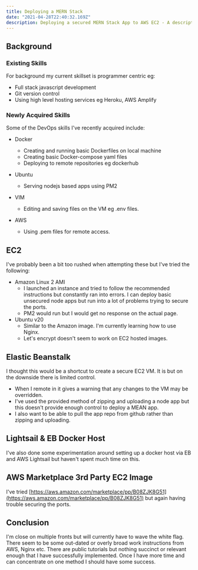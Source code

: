```yaml
---
title: Deploying a MERN Stack
date: "2021-04-28T22:40:32.169Z"
description: Deploying a secured MERN Stack App to AWS EC2 - A description of attempted solutions and problems faced.
---
```


## Background
### Existing Skills
For background my current skillset is programmer centric eg:
  - Full stack javascript development 
  - Git version control
  - Using high level hosting services eg Heroku, AWS Amplify

### Newly Acquired Skills
Some of the DevOps skills I've recently acquired include:
- Docker
  - Creating and running basic Dockerfiles on local machine
  - Creating basic Docker-compose yaml files
  - Deploying to remote repositories eg dockerhub

- Ubuntu
  - Serving nodejs based apps using PM2

- VIM
  - Editing and saving files on the VM eg .env files.

- AWS
  - Using .pem files for remote access.
  

## EC2
I've probably been a bit too rushed when attempting these but I've tried the following:
- Amazon Linux 2 AMI
  - I launched an instance and tried to follow the recommended instructions but constantly ran into errors. I can deploy basic unsecured node apps but run into a lot of problems trying to secure the ports.
  - PM2 would run but I would get no response on the actual page.
- Ubuntu v20
  - Similar to the Amazon image. I'm currently learning how to use Nginx.
  - Let's encrypt doesn't seem to work on EC2 hosted images.

## Elastic Beanstalk
I thought this would be a shortcut to create a secure EC2 VM. It is but on the downside there is limited control. 
- When I remote in it gives a warning that any changes to the VM may be overridden. 
- I've used the provided method of zipping and uploading a node app but this doesn't provide enough control to deploy a MEAN app. 
- I also want to be able to pull the app repo from github rather than zipping and uploading.

## Lightsail & EB Docker Host
I've also done some experimentation around setting up a docker host via EB and AWS Lightsail but haven't spent much time on this.

## AWS Marketplace 3rd Party EC2 Image
I've tried [https://aws.amazon.com/marketplace/pp/B08ZJK8G51](https://aws.amazon.com/marketplace/pp/B08ZJK8G51) but again having trouble securing the ports.

## Conclusion
I'm close on multiple fronts but will currently have to wave the white flag. There seem to be some out-dated or overly broad work instructions from AWS, Nginx etc. There are public tutorials but nothing succinct or relevant enough that I have successfully implemented. Once I have more time and can concentrate on one method I should have some success.










